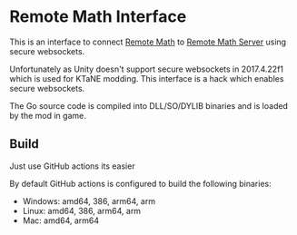 # Remote Math Interface

This is an interface to connect [Remote Math](https://github.com/MrMelon54/ktanemod-remote-math) to [Remote Math Server](https://github.com/MrMelon54/ktanemod-remote-math-server) using secure websockets.

Unfortunately as Unity doesn't support secure websockets in 2017.4.22f1 which is used for KTaNE modding. This interface is a hack which enables secure websockets.

The Go source code is compiled into DLL/SO/DYLIB binaries and is loaded by the mod in game.

## Build

Just use GitHub actions its easier

By default GitHub actions is configured to build the following binaries:

  - Windows: amd64, 386, arm64, arm
  - Linux: amd64, 386, arm64, arm
  - Mac: amd64, arm64
